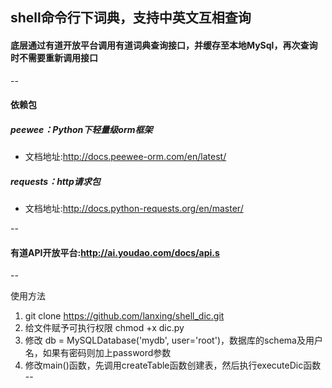 ## shell命令行下词典，支持中英文互相查询

#### 底层通过有道开放平台调用有道词典查询接口，并缓存至本地MySql，再次查询时不需要重新调用接口

--

#### 依赖包
##### peewee：Python下轻量级orm框架
+ 文档地址:http://docs.peewee-orm.com/en/latest/

##### requests：http请求包
+ 文档地址:http://docs.python-requests.org/en/master/

--

#### 有道API开放平台:http://ai.youdao.com/docs/api.s
--

使用方法
1. git clone https://github.com/lanxing/shell_dic.git
2. 给文件赋予可执行权限 chmod +x dic.py
3. 修改 db = MySQLDatabase('mydb', user='root')，数据库的schema及用户名，如果有密码则加上password参数
4. 修改main()函数，先调用createTable函数创建表，然后执行executeDic函数
--
